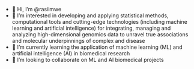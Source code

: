 - 👋 Hi, I’m @rasiimwe
- 👀 I’m interested in developing and applying statistical methods, computational tools and cutting-edge technologies (including machine learning and artificial intelligence) 
for integrating, managing and analyzing high-dimensional genomics data to unravel true associations and molecular underpinnings of complex and disease
- 🌱 I’m currently learning the application of machine learning (ML) and artificial intelligence (AI) in biomedical research
- 💞️ I’m looking to collaborate on ML and AI biomedical projects


<!---
rasiimwe/rasiimwe is a ✨ special ✨ repository because its `README.md` (this file) appears on your GitHub profile.
You can click the Preview link to take a look at your changes.
--->
